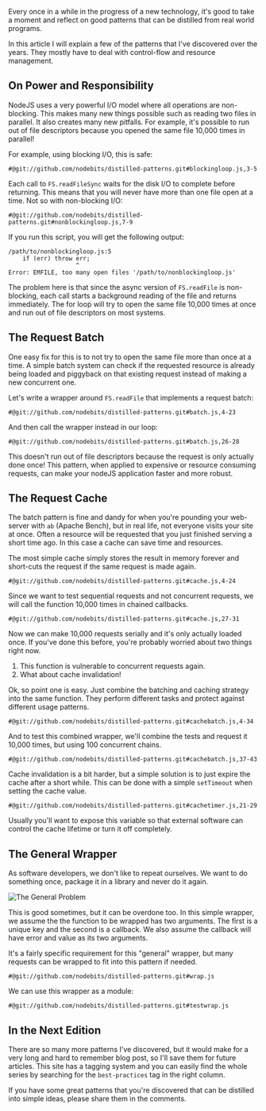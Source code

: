 Every once in a while in the progress of a new technology, it's good to take a moment and reflect on good patterns that can be distilled from real world programs.

In this article I will explain a few of the patterns that I've discovered over the years.  They mostly have to deal with control-flow and resource management.

## On Power and Responsibility

NodeJS uses a very powerful I/O model where all operations are non-blocking.  This makes many new things possible such as reading two files in parallel.  It also creates many new pitfalls.  For example, it's possible to run out of file descriptors because you opened the same file 10,000 times in parallel!

For example, using blocking I/O, this is safe:

    #@git://github.com/nodebits/distilled-patterns.git#blockingloop.js,3-5

Each call to `FS.readFileSync` waits for the disk I/O to complete before returning.  This means that you will never have more than one file open at a time.  Not so with non-blocking I/O:

    #@git://github.com/nodebits/distilled-patterns.git#nonblockingloop.js,7-9

If you run this script, you will get the following output:

    /path/to/nonblockingloop.js:5
        if (err) throw err;
                       ^
    Error: EMFILE, too many open files '/path/to/nonblockingloop.js'

The problem here is that since the async version of `FS.readFile` is non-blocking, each call starts a background reading of the file and returns immediately.  The for loop will try to open the same file 10,000 times at once and run out of file descriptors on most systems.

## The Request Batch

One easy fix for this is to not try to open the same file more than once at a time.  A simple batch system can check if the requested resource is already being loaded and piggyback on that existing request instead of making a new concurrent one.

Let's write a wrapper around `FS.readFile` that implements a request batch:

    #@git://github.com/nodebits/distilled-patterns.git#batch.js,4-23

And then call the wrapper instead in our loop:

    #@git://github.com/nodebits/distilled-patterns.git#batch.js,26-28

This doesn't run out of file descriptors because the request is only actually done once!  This pattern, when applied to expensive or resource consuming requests, can make your nodeJS application faster and more robust.

## The Request Cache

The batch pattern is fine and dandy for when you're pounding your web-server with `ab` (Apache Bench), but in real life, not everyone visits your site at once.  Often a resource will be requested that you just finished serving a short time ago.  In this case a cache can save time and resources.

The most simple cache simply stores the result in memory forever and short-cuts the request if the same request is made again.

    #@git://github.com/nodebits/distilled-patterns.git#cache.js,4-24

Since we want to test sequential requests and not concurrent requests, we will call the function 10,000 times in chained callbacks.

    #@git://github.com/nodebits/distilled-patterns.git#cache.js,27-31

Now we can make 10,000 requests serially and it's only actually loaded once.  If you've done this before, you're probably worried about two things right now.

 1. This function is vulnerable to concurrent requests again.
 2. What about cache invalidation!

Ok, so point one is easy.  Just combine the batching and caching strategy into the same function.  They perform different tasks and protect against different usage patterns.

    #@git://github.com/nodebits/distilled-patterns.git#cachebatch.js,4-34

And to test this combined wrapper, we'll combine the tests and request it 10,000 times, but using 100 concurrent chains.

    #@git://github.com/nodebits/distilled-patterns.git#cachebatch.js,37-43

Cache invalidation is a bit harder, but a simple solution is to just expire the cache after a short while.  This can be done with a simple `setTimeout` when setting the cache value.

    #@git://github.com/nodebits/distilled-patterns.git#cachetimer.js,21-29

Usually you'll want to expose this variable so that external software can control the cache lifetime or turn it off completely.

## The General Wrapper

As software developers, we don't like to repeat ourselves.  We want to do something once, package it in a library and never do it again.

![The General Problem](http://imgs.xkcd.com/comics/the_general_problem.png "I find that when someone's taking time to do something right in the present, they're a perfectionist with no ability to prioritize, whereas when someone took time to do something right in the past, they're a master artisan of great foresight.")

This is good sometimes, but it can be overdone too.  In this simple wrapper, we assume the the function to be wrapped has two arguments.  The first is a unique key and the second is a callback.  We also assume the callback will have error and value as its two arguments.

It's a fairly specific requirement for this "general" wrapper, but many requests can be wrapped to fit into this pattern if needed.

    #@git://github.com/nodebits/distilled-patterns.git#wrap.js

We can use this wrapper as a module:

    #@git://github.com/nodebits/distilled-patterns.git#testwrap.js

## In the Next Edition

There are so many more patterns I've discovered, but it would make for a very long and hard to remember blog post, so I'll save them for future articles.  This site has a tagging system and you can easily find the whole series by searching for the `best-practices` tag in the right column.

If you have some great patterns that you're discovered that can be distilled into simple ideas, please share them in the comments.
